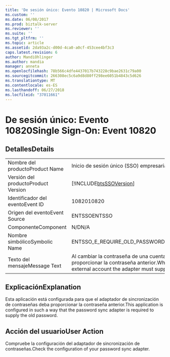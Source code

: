 ```yaml
---
title: 'De sesión único: Evento 10820 | Microsoft Docs'
ms.custom: ''
ms.date: 06/08/2017
ms.prod: biztalk-server
ms.reviewer: ''
ms.suite: ''
ms.tgt_pltfrm: ''
ms.topic: article
ms.assetid: 2da93a2c-d00d-4ca0-a0cf-453cee4bf3c3
caps.latest.revision: 6
author: MandiOhlinger
ms.author: mandia
manager: anneta
ms.openlocfilehash: 78b566c4dfe4437017b743228c9bae2631c79a00
ms.sourcegitcommit: 266308ec5c6a9d8d80ff298ee6051b4843c5d626
ms.translationtype: MT
ms.contentlocale: es-ES
ms.lasthandoff: 06/27/2018
ms.locfileid: "37011661"
---
```

# <a name="single-sign-on-event-10820"></a><span data-ttu-id="1b77d-102">De sesión único: Evento 10820</span><span class="sxs-lookup"><span data-stu-id="1b77d-102">Single Sign-On: Event 10820</span></span>
## <a name="details"></a><span data-ttu-id="1b77d-103">Detalles</span><span class="sxs-lookup"><span data-stu-id="1b77d-103">Details</span></span>  
  
|                 |                                                                                              |
|-----------------|----------------------------------------------------------------------------------------------|
|  <span data-ttu-id="1b77d-104">Nombre del producto</span><span class="sxs-lookup"><span data-stu-id="1b77d-104">Product Name</span></span>   |                                  <span data-ttu-id="1b77d-105">Inicio de sesión único (SSO) empresarial</span><span class="sxs-lookup"><span data-stu-id="1b77d-105">Enterprise Single Sign-On</span></span>                                   |
| <span data-ttu-id="1b77d-106">Versión del producto</span><span class="sxs-lookup"><span data-stu-id="1b77d-106">Product Version</span></span> |                  [!INCLUDE[btsSSOVersion](../includes/btsssoversion-md.md)]                  |
|    <span data-ttu-id="1b77d-107">Identificador del evento</span><span class="sxs-lookup"><span data-stu-id="1b77d-107">Event ID</span></span>     |                                            <span data-ttu-id="1b77d-108">10820</span><span class="sxs-lookup"><span data-stu-id="1b77d-108">10820</span></span>                                             |
|  <span data-ttu-id="1b77d-109">Origen del evento</span><span class="sxs-lookup"><span data-stu-id="1b77d-109">Event Source</span></span>   |                                            <span data-ttu-id="1b77d-110">ENTSSO</span><span class="sxs-lookup"><span data-stu-id="1b77d-110">ENTSSO</span></span>                                            |
|    <span data-ttu-id="1b77d-111">Componente</span><span class="sxs-lookup"><span data-stu-id="1b77d-111">Component</span></span>    |                                             <span data-ttu-id="1b77d-112">N/D</span><span class="sxs-lookup"><span data-stu-id="1b77d-112">N/A</span></span>                                              |
|  <span data-ttu-id="1b77d-113">Nombre simbólico</span><span class="sxs-lookup"><span data-stu-id="1b77d-113">Symbolic Name</span></span>  |                                <span data-ttu-id="1b77d-114">ENTSSO_E_REQUIRE_OLD_PASSWORD</span><span class="sxs-lookup"><span data-stu-id="1b77d-114">ENTSSO_E_REQUIRE_OLD_PASSWORD</span></span>                                 |
|  <span data-ttu-id="1b77d-115">Texto del mensaje</span><span class="sxs-lookup"><span data-stu-id="1b77d-115">Message Text</span></span>   | <span data-ttu-id="1b77d-116">Al cambiar la contraseña de una cuenta externa, el adaptador debe proporcionar la contraseña anterior.</span><span class="sxs-lookup"><span data-stu-id="1b77d-116">When changing the password for an external account the adapter must supply the old password.</span></span> |
  
## <a name="explanation"></a><span data-ttu-id="1b77d-117">Explicación</span><span class="sxs-lookup"><span data-stu-id="1b77d-117">Explanation</span></span>  
 <span data-ttu-id="1b77d-118">Esta aplicación está configurada para que el adaptador de sincronización de contraseñas deba proporcionar la contraseña anterior.</span><span class="sxs-lookup"><span data-stu-id="1b77d-118">This application is configured in such a way that the password sync adapter is required to supply the old password.</span></span>  
  
## <a name="user-action"></a><span data-ttu-id="1b77d-119">Acción del usuario</span><span class="sxs-lookup"><span data-stu-id="1b77d-119">User Action</span></span>  
 <span data-ttu-id="1b77d-120">Compruebe la configuración del adaptador de sincronización de contraseñas.</span><span class="sxs-lookup"><span data-stu-id="1b77d-120">Check the configuration of your password sync adapter.</span></span>